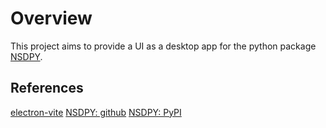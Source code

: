 # Overview

This project aims to provide a UI as a desktop app for the python package [NSDPY](https://pypi.org/project/nsdpy/).

## References

[electron-vite](https://electron-vite.github.io/guide/getting-started.html)
[NSDPY: github](https://github.com/RaphaelHebert/nsdpy)
[NSDPY: PyPI](https://pypi.org/project/nsdpy/)
